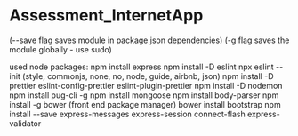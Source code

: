 # Assessment_InternetApp

(--save flag saves module in package.json dependencies)
(-g flag saves the module globally - use sudo)

used node packages:
npm install express
npm install -D eslint
npx eslint --init (style, commonjs, none, no, node, guide, airbnb, json)
npm install -D prettier eslint-config-prettier eslint-plugin-prettier
npm install -D nodemon
npm install pug-cli -g
npm install mongoose
npm install body-parser
npm install -g bower (front end package manager)
bower install bootstrap
npm install --save express-messages express-session connect-flash express-validator
